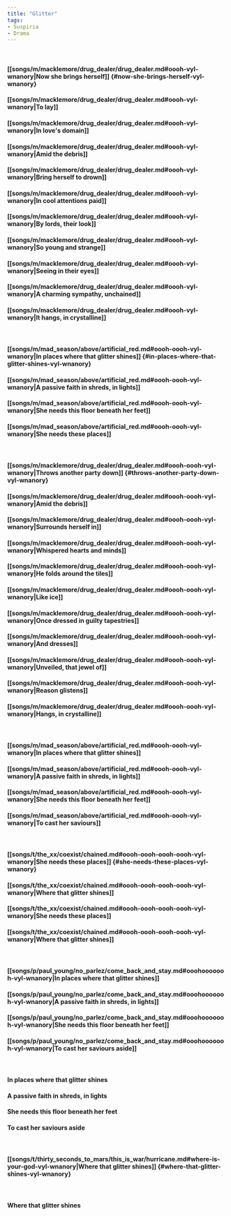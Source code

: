 ```yaml
---
title: "Glitter"
tags:
- Suspiria
- Drama
---
```

&nbsp;
#### [[songs/m/macklemore/drug_dealer/drug_dealer.md#oooh-vyl-wnanory|Now she brings herself]] {#now-she-brings-herself-vyl-wnanory}
#### [[songs/m/macklemore/drug_dealer/drug_dealer.md#oooh-vyl-wnanory|To lay]]
#### [[songs/m/macklemore/drug_dealer/drug_dealer.md#oooh-vyl-wnanory|In love's domain]]
#### [[songs/m/macklemore/drug_dealer/drug_dealer.md#oooh-vyl-wnanory|Amid the debris]]
#### [[songs/m/macklemore/drug_dealer/drug_dealer.md#oooh-vyl-wnanory|Bring herself to drown]]
#### [[songs/m/macklemore/drug_dealer/drug_dealer.md#oooh-vyl-wnanory|In cool attentions paid]]
#### [[songs/m/macklemore/drug_dealer/drug_dealer.md#oooh-vyl-wnanory|By lords, their look]]
#### [[songs/m/macklemore/drug_dealer/drug_dealer.md#oooh-vyl-wnanory|So young and strange]]
#### [[songs/m/macklemore/drug_dealer/drug_dealer.md#oooh-vyl-wnanory|Seeing in their eyes]]
#### [[songs/m/macklemore/drug_dealer/drug_dealer.md#oooh-vyl-wnanory|A charming sympathy, unchained]]
#### [[songs/m/macklemore/drug_dealer/drug_dealer.md#oooh-vyl-wnanory|It hangs, in crystalline]]
&nbsp;
#### [[songs/m/mad_season/above/artificial_red.md#oooh-oooh-vyl-wnanory|In places where that glitter shines]] {#in-places-where-that-glitter-shines-vyl-wnanory}
#### [[songs/m/mad_season/above/artificial_red.md#oooh-oooh-vyl-wnanory|A passive faith in shreds, in lights]]
#### [[songs/m/mad_season/above/artificial_red.md#oooh-oooh-vyl-wnanory|She needs this floor beneath her feet]]
#### [[songs/m/mad_season/above/artificial_red.md#oooh-oooh-vyl-wnanory|She needs these places]]
&nbsp;
#### [[songs/m/macklemore/drug_dealer/drug_dealer.md#oooh-oooh-vyl-wnanory|Throws another party down]] {#throws-another-party-down-vyl-wnanory}
#### [[songs/m/macklemore/drug_dealer/drug_dealer.md#oooh-oooh-vyl-wnanory|Amid the debris]]
#### [[songs/m/macklemore/drug_dealer/drug_dealer.md#oooh-oooh-vyl-wnanory|Surrounds herself in]]
#### [[songs/m/macklemore/drug_dealer/drug_dealer.md#oooh-oooh-vyl-wnanory|Whispered hearts and minds]]
#### [[songs/m/macklemore/drug_dealer/drug_dealer.md#oooh-oooh-vyl-wnanory|He folds around the tiles]]
#### [[songs/m/macklemore/drug_dealer/drug_dealer.md#oooh-oooh-vyl-wnanory|Like ice]]
#### [[songs/m/macklemore/drug_dealer/drug_dealer.md#oooh-oooh-vyl-wnanory|Once dressed in guilty tapestries]]
#### [[songs/m/macklemore/drug_dealer/drug_dealer.md#oooh-oooh-vyl-wnanory|And dresses]]
#### [[songs/m/macklemore/drug_dealer/drug_dealer.md#oooh-oooh-vyl-wnanory|Unveiled, that jewel of]]
#### [[songs/m/macklemore/drug_dealer/drug_dealer.md#oooh-oooh-vyl-wnanory|Reason glistens]]
#### [[songs/m/macklemore/drug_dealer/drug_dealer.md#oooh-oooh-vyl-wnanory|Hangs, in crystalline]]
&nbsp;
#### [[songs/m/mad_season/above/artificial_red.md#oooh-oooh-vyl-wnanory|In places where that glitter shines]]
#### [[songs/m/mad_season/above/artificial_red.md#oooh-oooh-vyl-wnanory|A passive faith in shreds, in lights]]
#### [[songs/m/mad_season/above/artificial_red.md#oooh-oooh-vyl-wnanory|She needs this floor beneath her feet]]
#### [[songs/m/mad_season/above/artificial_red.md#oooh-oooh-vyl-wnanory|To cast her saviours]]
&nbsp;
#### [[songs/t/the_xx/coexist/chained.md#oooh-oooh-oooh-oooh-vyl-wnanory|She needs these places]] {#she-needs-these-places-vyl-wnanory}
#### [[songs/t/the_xx/coexist/chained.md#oooh-oooh-oooh-oooh-vyl-wnanory|Where that glitter shines]]
#### [[songs/t/the_xx/coexist/chained.md#oooh-oooh-oooh-oooh-vyl-wnanory|She needs these places]]
#### [[songs/t/the_xx/coexist/chained.md#oooh-oooh-oooh-oooh-vyl-wnanory|Where that glitter shines]]
&nbsp;
#### [[songs/p/paul_young/no_parlez/come_back_and_stay.md#ooohooooooh-vyl-wnanory|In places where that glitter shines]]
#### [[songs/p/paul_young/no_parlez/come_back_and_stay.md#ooohooooooh-vyl-wnanory|A passive faith in shreds, in lights]]
#### [[songs/p/paul_young/no_parlez/come_back_and_stay.md#ooohooooooh-vyl-wnanory|She needs this floor beneath her feet]]
#### [[songs/p/paul_young/no_parlez/come_back_and_stay.md#ooohooooooh-vyl-wnanory|To cast her saviours aside]]
&nbsp;
#### In places where that glitter shines
#### A passive faith in shreds, in lights
#### She needs this floor beneath her feet
#### To cast her saviours aside
&nbsp;
#### [[songs/t/thirty_seconds_to_mars/this_is_war/hurricane.md#where-is-your-god-vyl-wnanory|Where that glitter shines]] {#where-that-glitter-shines-vyl-wnanory}
&nbsp;
#### Where that glitter shines
